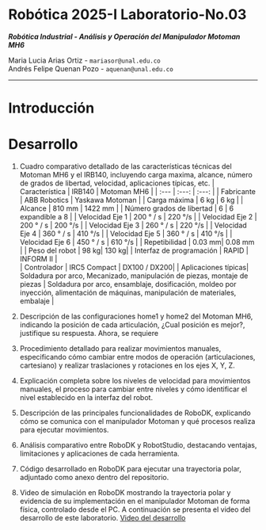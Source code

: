 # Robótica 2025-I Laboratorio-No.03
***Robótica Industrial - Análisis y Operación del Manipulador Motoman MH6***  
  
Maria Lucia Arias Ortiz - `mariasor@unal.edu.co`  
Andrés Felipe Quenan Pozo - `aquenan@unal.edu.co`
***
# Introducción


# Desarrollo

1. Cuadro comparativo detallado de las características técnicas del Motoman MH6 y el IRB140, incluyendo carga maxima, alcance, número de grados de libertad, velocidad, aplicaciones típicas, etc.
   | Característica | IRB140 | Motoman MH6 |
   | :---         |     :---:      |          :---: |
   | Fabricante  | ABB Robotics   | Yaskawa Motoman   |
   | Carga máxima  | 6 kg     | 6 kg    |
   | Alcance     | 810 mm   | 1422 mm    |
   | Número grados de libertad | 6 | 6 expandible a 8 |
   | Velocidad Eje 1  |  200 ° / s | 220 °/s |
   | Velocidad Eje 2  |  200 ° / s | 200 °/s |
   | Velocidad Eje 3  |  260 ° / s | 220 °/s |
   | Velocidad Eje 4  |  360 ° / s | 410 °/s |
   | Velocidad Eje 5  |  360 ° / s | 410 °/s |
   | Velocidad Eje 6  |  450 ° / s | 610 °/s |
   | Repetibilidad  | 0.03 mm| 0.08 mm |
   | Peso del robot	 | 98 kg| 	130 kg|
   | Interfaz de programación  | RAPID | 	INFORM II | 	
   | Controlador  | IRC5 Compact | DX100 / DX200|
   | Aplicaciones típicas| Soldadura por arco, Mecanizado, manipulación de piezas, montaje de piezas  | Soldadura por arco, ensamblaje, dosificación, moldeo por inyección, alimentación de máquinas, manipulación de materiales, embalaje |
   
3. Descripción de las configuraciones home1 y home2 del Motoman MH6, indicando la posición de cada articulación, ¿Cual posición es mejor?, justifique su respuesta.
   Ahora, se requiere 
4. Procedimiento detallado para realizar movimientos manuales, especificando cómo cambiar entre modos de operación (articulaciones, cartesiano) y realizar traslaciones y rotaciones en los ejes X, Y, Z.
5. Explicación completa sobre los niveles de velocidad para movimientos manuales, el proceso para cambiar entre niveles y cómo identificar el nivel establecido en la interfaz del robot.
6. Descripción de las principales funcionalidades de RoboDK, explicando cómo se comunica con el manipulador Motoman y qué procesos realiza para ejecutar movimientos.
7. Análisis comparativo entre RoboDK y RobotStudio, destacando ventajas, limitaciones y aplicaciones de cada herramienta.
8. Código desarrollado en RoboDK para ejecutar una trayectoria polar, adjuntado como anexo dentro del repositorio.
9. Video de simulación en RoboDK mostrando la trayectoria polar y evidencia de su implementación en el manipulador Motoman de forma física, controlado desde el PC.
   A continuación se presenta el video del desarrollo de este laboratorio. <a href="">Video del desarrollo</a>
